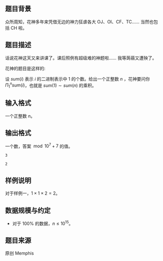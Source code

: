 ## 题目背景

众所周知，花神多年来凭借无边的神力狂虐各大 OJ、OI、CF、TC…… 当然也包括 CH 啦。

## 题目描述

话说花神这天又来讲课了。课后照例有超级难的神题啦…… 我等蒟蒻又遭殃了。

花神的题目是这样的:

设 $sum(i)$ 表示 $i$ 的二进制表示中 $1$ 的个数。给出一个正整数 $n$ ，花神要问你 $\Pi_{1}^{n}sum(i)$，也就是 $sum(1)\sim sum(n)$ 的乘积。

## 输入格式

一个正整数 $n$。

## 输出格式

一个数，答案$\mod 10^7 + 7$ 的值。

```input1
3
```

```output1
2
```

## 样例说明

对于样例一，$1 \times 1 \times 2 = 2$。

## 数据规模与约定

* 对于 $100\%$ 的数据，$n \leq 10^{15}$。

## 题目来源

原创 Memphis